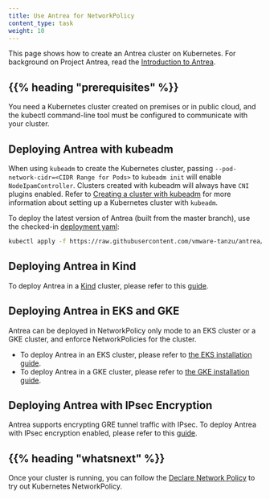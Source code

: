 ```yaml
---
title: Use Antrea for NetworkPolicy
content_type: task
weight: 10
---
```


<!-- overview -->
This page shows how to create an Antrea cluster on Kubernetes.
For background on Project Antrea, read the [Introduction to Antrea](https://antrea.io/docs/).

## {{% heading "prerequisites" %}}

You need a Kubernetes cluster created on premises or in public cloud, and the kubectl command-line tool must be configured to communicate with your cluster.

<!-- steps -->

## Deploying Antrea with kubeadm

When using `kubeadm` to create the Kubernetes cluster, passing
`--pod-network-cidr=<CIDR Range for Pods>` to `kubeadm init` will enable
`NodeIpamController`. Clusters created with kubeadm will always have
`CNI` plugins enabled. Refer to
[Creating a cluster with kubeadm](https://kubernetes.io/docs/setup/production-environment/tools/kubeadm/create-cluster-kubeadm)
for more information about setting up a Kubernetes cluster with `kubeadm`.

To deploy the latest version of Antrea (built from the master branch), use the
checked-in [deployment yaml](https://github.com/vmware-tanzu/antrea/blob/master/build/yamls/antrea.yml):

```bash
kubectl apply -f https://raw.githubusercontent.com/vmware-tanzu/antrea/master/build/yamls/antrea.yml
```

## Deploying Antrea in Kind

To deploy Antrea in a [Kind](https://github.com/kubernetes-sigs/kind) cluster,
please refer to this [guide](https://github.com/vmware-tanzu/antrea/blob/master/docs/kind.md).

## Deploying Antrea in EKS and GKE

Antrea can be deployed in NetworkPolicy only mode to an EKS cluster or a GKE
cluster, and enforce NetworkPolicies for the cluster.

* To deploy Antrea in an EKS cluster, please refer to [the EKS installation guide](https://github.com/vmware-tanzu/antrea/blob/master/docs/eks-installation.md).
* To deploy Antrea in a GKE cluster, please refer to [the GKE installation guide](https://github.com/vmware-tanzu/antrea/blob/master/docs/gke-installation.md).

## Deploying Antrea with IPsec Encryption

Antrea supports encrypting GRE tunnel traffic with IPsec. To deploy Antrea with
IPsec encryption enabled, please refer to this [guide](https://github.com/vmware-tanzu/antrea/blob/master/docs/ipsec-tunnel.md).

## {{% heading "whatsnext" %}}

Once your cluster is running, you can follow the [Declare Network Policy](/docs/tasks/administer-cluster/declare-network-policy/) to try out Kubernetes NetworkPolicy.
